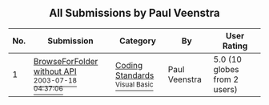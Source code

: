 ﻿<div align="center">

## All Submissions by Paul Veenstra

</div>

No.  | Submission | Category | By   | User Rating
---- | ---------- | -------- | ---- | -----------
1 | [BrowseForFolder without API<br /><sup>2003-07-18 04:37:06</sup>](https://github.com/Planet-Source-Code/paul-veenstra-browseforfolder-without-api__1-46992) | [Coding Standards<br /><sup>Visual Basic</sup>](../ByCategory/coding-standards__1-43.md) | Paul Veenstra | 5.0 (10 globes from 2 users)
